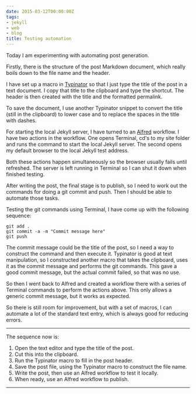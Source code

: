 ```yaml
---
date: 2015-03-12T00:00:00Z
tags:
- jekyll
- web
- blog
title: Testing automation
---
```


Today I am experimenting with automating post generation.

Firstly, there is the structure of the post Markdown document, which really
boils down to the file name and the header.

I have set up a macro in [Typinator][1] so that I just type the title of the
post in a text document. I copy that title to the clipboard and type the
shortcut. The header is then created with the title and the formatted permalink.

To save the document, I use another Typinator snippet to convert the title
(still in the clipboard) to lower case and to replace the spaces in the title
with dashes.

For starting the local Jekyll server, I have turned to an [Alfred][2] workflow.
I have two actions in the workflow. One opens Terminal, cd's to my site folder
and runs the command to start the local Jekyll server. The second opens my
default browser to the local Jekyll test address.

Both these actions happen simultaneously so the browser usually fails until
refreshed. The server is left running in Terminal so I can shut it down when
finished testing.

After writing the post, the final stage is to publish, so I need to work out the
commands for doing a git commit and push. Then I should be able to automate
those tasks.

Testing the git commands using Terminal, I have come up with the following
sequence:

    git add .
    git commit -a -m "Commit message here"
    git push

The commit message could be the title of the post, so I need a way to construct
the command and then execute it. Typinator is good at text manipulation, so I
constructed another macro that takes the clipboard, uses it as the commit
message and performs the git commands. This gave a good commit message, but the
actual commit failed, so that was no use.

So then I went back to Alfred and created a workflow there with a series of
Terminal commands to perform the actions above. This only allows a generic
commit message, but it works as expected.

So there is still room for improvement, but with a set of macros, I can automate
a lot of the standard text entry, which is always good for reducing errors.

---

The sequence now is:

1. Open the text editor and type the title of the post.
1. Cut this into the clipboard.
1. Run the Typinator macro to fill in the post header.
1. Save the post file, using the Typinator macro to construct the file name.
1. Write the post, then use an Alfred workflow to test it locally.
1. When ready, use an Alfred workflow to publish.

---

[1]: http://www.ergonis.com/products/typinator/
[2]: http://www.alfredapp.com
